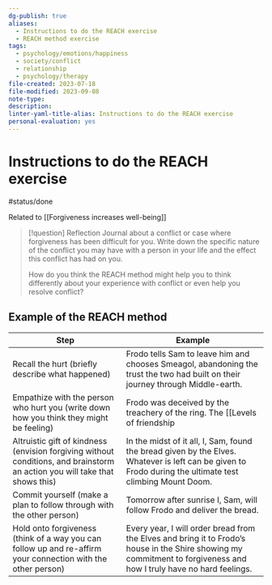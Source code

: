 ```yaml
---
dg-publish: true
aliases:
  - Instructions to do the REACH exercise
  - REACH method exercise
tags:
  - psychology/emotions/happiness
  - society/conflict
  - relationship
  - psychology/therapy
file-created: 2023-07-18
file-modified: 2023-09-08
note-type: 
description: 
linter-yaml-title-alias: Instructions to do the REACH exercise
personal-evaluation: yes
---
```


# Instructions to do the REACH exercise

#status/done

Related to [[Forgiveness increases well-being]]

> [!question] Reflection
> Journal about a conflict or case where forgiveness has been difficult for you. Write down the specific nature of the conflict you may have with a person in your life and the effect this conflict has had on you.
>
> How do you think the REACH method might help you to think differently about your experience with conflict or even help you resolve conflict?

## Example of the REACH method

| Step                                                                                                                        | Example                                                                                                                                                              |
| --------------------------------------------------------------------------------------------------------------------------- | -------------------------------------------------------------------------------------------------------------------------------------------------------------------- |
| Recall the hurt (briefly describe what happened)                                                                            | Frodo tells Sam to leave him and chooses Smeagol, abandoning the trust the two had built on their journey through Middle-earth.                                      |
| Empathize with the person who hurt you (write down how you think they might be feeling)                                     | Frodo was deceived by the treachery of the ring. The [[Levels of friendship|bond of friendship]] goes much deeper. Undoubtedly, Frodo feels confused and regretful for his words and actions. |
| Altruistic gift of kindness (envision forgiving without conditions, and brainstorm an action you will take that shows this) | In the midst of it all, I, Sam, found the bread given by the Elves. Whatever is left can be given to Frodo during the ultimate test climbing Mount Doom.             |
| Commit yourself (make a plan to follow through with the other person)                                                       | Tomorrow after sunrise I, Sam, will follow Frodo and deliver the bread.                                                                                              |
| Hold onto forgiveness (think of a way you can follow up and re-affirm your connection with the other person)                   | Every year, I will order bread from the Elves and bring it to Frodo’s house in the Shire showing my commitment to forgiveness and how I truly have no hard feelings. |
